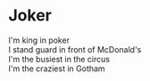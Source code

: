 # Joker
I'm king in poker   
I stand guard in front of McDonald's   
I'm the busiest in the circus   
I'm the craziest in Gotham   
